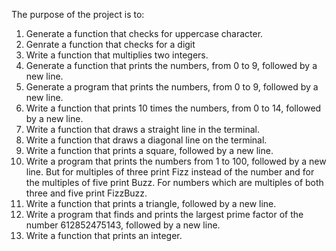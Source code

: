 The purpose of the project is to:
1. Generate a function that checks for uppercase character.
2. Genrate a function that checks for a digit
3. Write a function that multiplies two integers.
4. Generate a function that prints the numbers, from 0 to 9, followed by a new line.
5. Generate a program that prints the numbers, from 0 to 9, followed by a new line.
6. Write a function that prints 10 times the numbers, from 0 to 14, followed by a new line.
7. Write a function that draws a straight line in the terminal.
8. Write a function that draws a diagonal line on the terminal.
9. Write a function that prints a square, followed by a new line.
10. Write a program that prints the numbers from 1 to 100, followed by a new line. But for multiples of three print Fizz instead of the number and for the multiples of five print Buzz. For numbers which are multiples of both three and five print FizzBuzz.
11. Write a function that prints a triangle, followed by a new line.
12. Write a program that finds and prints the largest prime factor of the number 612852475143, followed by a new line.
13. Write a function that prints an integer.
